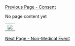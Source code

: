 [Previous Page - Consent](Consent.html)

No page content yet

<table><tr><td><img src="adverse_event_form.png" /></td></tr></table>

[Next Page - Non-Medical Event](Non-MedicalEvent.html)